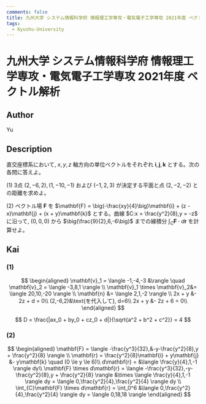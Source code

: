 ```yaml
---
comments: false
title: 九州大学 システム情報科学府 情報理工学専攻・電気電子工学専攻 2021年度 ベクトル解析
tags:
  - Kyushu-University
---
```

# 九州大学 システム情報科学府 情報理工学専攻・電気電子工学専攻 2021年度 ベクトル解析

## **Author**
Yu

## **Description**
直交座標系において, $x,y,z$ 軸方向の単位ベクトルをそれぞれ $\mathbf{i},\mathbf{j},\mathbf{k}$ とする。次の各問に答えよ。

(1) $3$点 $(2,-6,2),(1,-10,-1)$ および $(-1,2,3)$ が決定する平面と点 $(2,-2,-2)$ との距離を求めよ。

(2) ベクトル場 $\mathbf{F}$ を $\mathbf{F} = \big(-\frac{xy}{4}\big)\mathbf{i} + (z - x)\mathbf{j} + (x + y)\mathbf{k}$ とする。曲線 $C:x = \frac{y^2}{8},y = -z$ に沿って, $(0,0,0)$ から $\big(\frac{9}{2},6,-6\big)$ までの線積分 $\int_{C} \mathbf{F} \cdot d \mathbf{r}$ を計算せよ。

## **Kai**
### (1)

$$
\begin{aligned}
\mathbf{v}_1 = \langle -1,-4,-3 &\rangle \quad \mathbf{v}_2 = \langle -3,8,1 \rangle \\
\mathbf{v}_1 \times \mathbf{v}_2&= \langle 20,10,-20 \rangle \\
\mathbf{n} &= \langle 2,1,-2 \rangle \\
2x + y &- 2z + d = 0\\
(2,-6,2)&\text{を代入して}, d=6\\
2x + y &- 2z + 6 = 0\\
\end{aligned} 
$$

$$
D = \frac{|ax_0 + by_0 + cz_0 + d|}{\sqrt{a^2 + b^2 + c^2}} = 4
$$

### (2)

$$
\begin{aligned}
\mathbf{F} = \langle -\frac{y^3}{32},&-y-\frac{y^2}{8},y + \frac{y^2}{8} \rangle \\
\mathbf{r} = \frac{y^2}{8}\mathbf{i} + y\mathbf{j} &- y\mathbf{k} \quad (0 \le y \le 6)\\
d\mathbf{r} = &\langle \frac{y}{4},1,-1 \rangle dy\\
\mathbf{F} \times d\mathbf{r} = \langle -\frac{y^3}{32},-y-\frac{y^2}{8},y + \frac{y^2}{8} \rangle &\times \langle \frac{y}{4},1,-1 \rangle dy = \langle 0,\frac{y^2}{4},\frac{y^2}{4} \rangle dy \\
\int_{C}\mathbf{F} \times d\mathbf{r} = \int_0^6 &\langle 0,\frac{y^2}{4},\frac{y^2}{4} \rangle dy = \langle 0,18,18 \rangle
\end{aligned}
$$